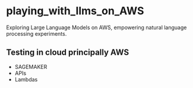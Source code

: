 # playing_with_llms_on_AWS
Exploring Large Language Models on AWS, empowering natural language processing experiments.

## Testing in cloud principally AWS
+ SAGEMAKER
+ APIs
+ Lambdas
